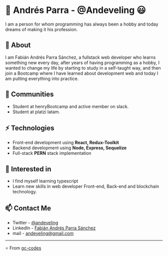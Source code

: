 # 👋 Andrés Parra - @Andeveling 😃
I am a person for whom programming has always been a hobby and today dreams of making it his profession.

## 🧐 About
I am Fabián Andrés Parra Sánchez, a fullstack web developer who learns something new every day, after years of having programming as a hobby, I wanted to change my life by starting to study in a self-taught way, and then join a Bootcamp where I have learned about development web and today I am putting everything into practice.

## 📢 Communities
- Student at henryBootcamp and active member on slack.
- Student at platzi latam.

## ⚡ Technologies

- Front-end development using **React, Redux-Toolkit**
- Backend development using **Node, Express, Sequelize**
- Full-stack **PERN** stack  implementation

## 👀 Interested in
- I find myself learning typescript
- Learn new skills in web developer Front-end, Back-end and blockchain technology.


## 📫 Contact Me
- Twitter - [@andeveling](https://twitter.com/Andeveling)
- LinkedIn - [Fabián Andrés Parra Sánchez](https://www.linkedin.com/in/fabi%C3%A1n-andr%C3%A9s-parra-s%C3%A1nchez-0a267a18a/)
- mail - andeveling@gmail.com

---
⭐️ From [gc-codes](https://github.com/gc-codes)
